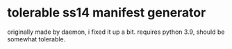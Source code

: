 # tolerable ss14 manifest generator
originally made by daemon, i fixed it up a bit. requires python 3.9, should be somewhat tolerable.

